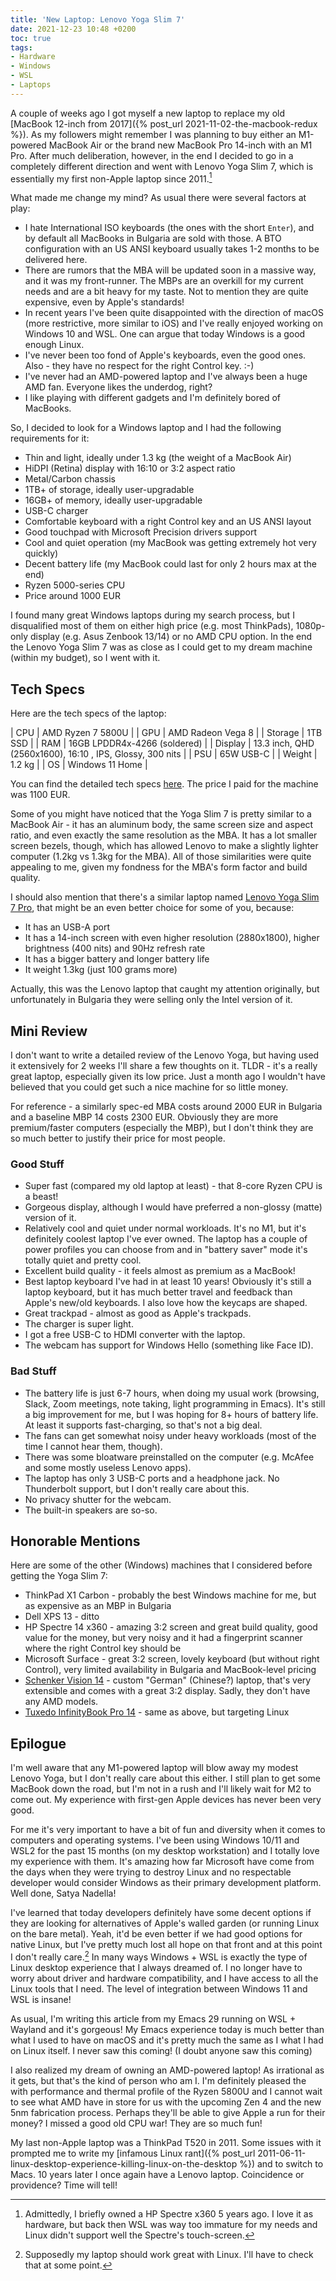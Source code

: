 ```yaml
---
title: 'New Laptop: Lenovo Yoga Slim 7'
date: 2021-12-23 10:48 +0200
toc: true
tags:
- Hardware
- Windows
- WSL
- Laptops
---
```


A couple of weeks ago I got myself a new laptop to replace my old [MacBook
12-inch from 2017]({% post_url 2021-11-02-the-macbook-redux %}).  As my
followers might remember I was planning to buy either an M1-powered MacBook Air
or the brand new MacBook Pro 14-inch with an M1 Pro. After much deliberation,
however, in the end I decided to go in a completely different direction and went
with Lenovo Yoga Slim 7, which is essentially my first non-Apple laptop since
2011.[^1]

What made me change my mind? As usual there were several factors at play:

* I hate International ISO keyboards (the ones with the short `Enter`), and by default all
MacBooks in Bulgaria are sold with those. A BTO configuration with an US ANSI keyboard usually takes
1-2 months to be delivered here.
* There are rumors that the MBA will be updated soon in a massive way, and it was
my front-runner. The MBPs are an overkill for my current needs and are a bit
heavy for my taste. Not to mention they are quite expensive, even by Apple's standards!
* In recent years I've been quite disappointed with the direction of macOS (more restrictive, more similar to iOS) and I've really enjoyed working on Windows 10 and WSL. One can argue that today Windows is a good enough Linux.
* I've never been too fond of Apple's keyboards, even the good ones. Also - they have no respect for the right Control key. :-)
* I've never had an AMD-powered laptop and I've always been a huge AMD fan. Everyone likes the underdog, right?
* I like playing with different gadgets and I'm definitely bored of MacBooks.

So, I decided to look for a Windows laptop and I had the following requirements for it:

* Thin and light, ideally under 1.3 kg (the weight of a MacBook Air)
* HiDPI (Retina) display with 16:10 or 3:2 aspect ratio
* Metal/Carbon chassis
* 1TB+ of storage, ideally user-upgradable
* 16GB+ of memory, ideally user-upgradable
* USB-C charger
* Comfortable keyboard with a right Control key and an US ANSI layout
* Good touchpad with Microsoft Precision drivers support
* Cool and quiet operation (my MacBook was getting extremely hot very quickly)
* Decent battery life (my MacBook could last for only 2 hours max at the end)
* Ryzen 5000-series CPU
* Price around 1000 EUR

I found many great Windows laptops during my search process, but I disqualified
most of them on either high price (e.g. most ThinkPads), 1080p-only display
(e.g. Asus Zenbook 13/14) or no AMD CPU option. In the end the Lenovo Yoga Slim
7 was as close as I could get to my dream machine (within my budget), so I went with it.

## Tech Specs

Here are the tech specs of the laptop:

| CPU | AMD Ryzen 7 5800U |
| GPU | AMD Radeon Vega 8 |
| Storage | 1TB SSD |
| RAM | 16GB LPDDR4x-4266 (soldered) |
| Display | 13.3 inch, QHD (2560x1600), 16:10 , IPS, Glossy, 300 nits |
| PSU | 65W USB-C |
| Weight | 1.2 kg |
| OS | Windows 11 Home |

You can find the detailed tech specs [here](https://psref.lenovo.com/syspool/Sys/PDF/Yoga/Yoga_Slim_7_13ACN5/Yoga_Slim_7_13ACN5_Spec.pdf).
The price I paid for the machine was 1100 EUR.

Some of you might have noticed that the Yoga Slim 7 is pretty similar to a MacBook
Air - it has an aluminum body, the same screen size and aspect ratio, and even
exactly the same resolution as the MBA. It has a lot smaller screen bezels, though, which
has allowed Lenovo to make a slightly lighter computer (1.2kg vs 1.3kg for the
MBA). All of those similarities were quite appealing to me, given my fondness for the MBA's
form factor and build quality.

I should also mention that there's a similar laptop named [Lenovo Yoga Slim 7 Pro](https://www.lenovo.com/gb/en/laptops/yoga/yoga-slim-series/Yoga-Slim-7-Pro-14ARH5/p/LEN101Y0001), that might be an even better choice for some of you, because:

* It has an USB-A port
* It has a 14-inch screen with even higher resolution (2880x1800), higher brightness (400 nits) and 90Hz refresh rate
* It has a bigger battery and longer battery life
* It weight 1.3kg (just 100 grams more)

Actually, this was the Lenovo laptop that caught my attention originally, but unfortunately in Bulgaria they were selling only the Intel version of it.

## Mini Review

I don't want to write a detailed review of the Lenovo Yoga, but having used it extensively for 2 weeks I'll share a few thoughts on it.
TLDR - it's a really great laptop, especially given its low price. Just a month ago I wouldn't have believed that you could get such a
nice machine for so little money.

For reference - a similarly spec-ed MBA costs around 2000 EUR in Bulgaria and a baseline MBP 14 costs 2300 EUR.
Obviously they are more premium/faster computers (especially the MBP), but I don't think they are so much better to justify their price for most people.

### Good Stuff

* Super fast (compared my old laptop at least) - that 8-core Ryzen CPU is a beast!
* Gorgeous display, although I would have preferred a non-glossy (matte) version of it.
* Relatively cool and quiet under normal workloads. It's no M1, but it's definitely coolest laptop I've ever owned. The laptop has a couple of power profiles you can choose from and in "battery saver" mode it's totally quiet and pretty cool.
* Excellent build quality - it feels almost as premium as a MacBook!
* Best laptop keyboard I've had in at least 10 years! Obviously it's still a laptop keyboard, but it has much better travel and feedback than Apple's new/old keyboards. I also love how the keycaps are shaped.
* Great trackpad - almost as good as Apple's trackpads.
* The charger is super light.
* I got a free USB-C to HDMI converter with the laptop.
* The webcam has support for Windows Hello (something like Face ID).

### Bad Stuff

* The battery life is just 6-7 hours, when doing my usual work (browsing, Slack,
  Zoom meetings, note taking, light programming in Emacs). It's still a big
  improvement for me, but I was hoping for 8+ hours of battery life. At least it
  supports fast-charging, so that's not a big deal.
* The fans can get somewhat noisy under heavy workloads (most of the time I cannot hear them, though).
* There was some bloatware preinstalled on the computer (e.g. McAfee and some mostly useless Lenovo apps).
* The laptop has only 3 USB-C ports and a headphone jack. No Thunderbolt support, but I don't really care about this.
* No privacy shutter for the webcam.
* The built-in speakers are so-so.

## Honorable Mentions

Here are some of the other (Windows) machines that I considered before getting the Yoga Slim 7:

* ThinkPad X1 Carbon - probably the best Windows machine for me, but as expensive as an MBP in Bulgaria
* Dell XPS 13 - ditto
* HP Spectre 14 x360 - amazing 3:2 screen and great build quality, good value for the money, but very noisy and it had a fingerprint scanner where the right Control key should be
* Microsoft Surface - great 3:2 screen, lovely keyboard (but without right Control), very limited availability in Bulgaria and MacBook-level pricing
* [Schenker Vision 14](https://www.schenker-tech.de/en/schenker-vision-14) - custom "German" (Chinese?) laptop, that's very extensible and comes with a great 3:2 display. Sadly, they don't have any AMD models.
* [Tuxedo InfinityBook Pro 14](https://www.tuxedocomputers.com/en/Linux-Hardware/Linux-Notebooks/10-14-inch/TUXEDO-InfinityBook-Pro-14-Gen6.tuxedo) - same as above, but targeting Linux

## Epilogue

I'm well aware that any M1-powered laptop will blow away my modest Lenovo Yoga, but I don't really care about this either. I still plan to get
some MacBook down the road, but I'm not in a rush and I'll likely wait for M2 to come out. My experience with first-gen Apple devices has never
been very good.

For me it's very important to have a bit of fun and diversity when it comes to computers and operating systems. I've been using Windows 10/11 and WSL2
for the past 15 months (on my desktop workstation) and I totally love my experience with them. It's amazing how far Microsoft have come from the days when they were trying to destroy Linux and
no respectable developer would consider Windows as their primary development platform. Well done, Satya Nadella!

I've learned that today developers definitely have some decent options if they
are looking for alternatives of Apple's walled garden (or running Linux on the
bare metal). Yeah, it'd be even better if we had good options for native Linux,
but I've pretty much lost all hope on that front and at this point I don't
really care.[^2] In many ways Windows + WSL is exactly the type of Linux desktop
experience that I always dreamed of. I no longer have to worry about driver and hardware compatibility, and I
have access to all the Linux tools that I need. The level of integration between Windows 11 and WSL is insane!

As usual, I'm writing this article from my
Emacs 29 running on WSL + Wayland and it's gorgeous! My Emacs experience today is much better than what I used to have
on macOS and it's pretty much the same as I what I had on Linux itself. I never saw this coming! (I doubt anyone saw this coming)

I also realized my dream of owning an AMD-powered laptop! As irrational as it gets, but that's the kind of person who am I. I'm definitely
pleased the with performance and thermal profile of the Ryzen 5800U and I cannot wait to see what AMD have in store for us with the upcoming
Zen 4 and the new 5nm fabrication process. Perhaps they'll be able to give Apple a run for their money? I missed a good old CPU war! They are so much fun!

My last non-Apple laptop was a ThinkPad T520 in 2011. Some issues with it prompted me to write my [infamous Linux rant]({% post_url 2011-06-11-linux-desktop-experience-killing-linux-on-the-desktop %}) and to switch to Macs. 10 years later I once again have a Lenovo laptop. Coincidence or providence? Time will tell!

[^1]: Admittedly, I briefly owned a HP Spectre x360 5 years ago. I love it as hardware, but back then WSL was way too immature for my needs and Linux didn't support well the Spectre's touch-screen.
[^2]: Supposedly my laptop should work great with Linux. I'll have to check that at some point.
